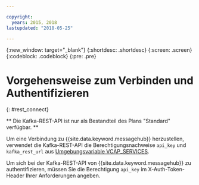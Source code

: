 ```yaml
---

copyright:
  years: 2015, 2018
lastupdated: "2018-05-25"

---
```


{:new_window: target="_blank"}
{:shortdesc: .shortdesc}
{:screen: .screen}
{:codeblock: .codeblock}
{:pre: .pre}

# Vorgehensweise zum Verbinden und Authentifizieren
{: #rest_connect}

<!-- info moved to eventstreams025.md because of doc app changes -->
** Die Kafka-REST-API ist nur als Bestandteil des Plans "Standard" verfügbar. **
<br/>

Um eine Verbindung zu {{site.data.keyword.messagehub}} herzustellen, verwendet die Kafka-REST-API die Berechtigungsnachweise <code>api_key</code> und <code>kafka_rest_url</code>
aus [Umgebungsvariable VCAP_SERVICES](/docs/services/EventStreams/eventstreams127.html).

Um sich bei der Kafka-REST-API von {{site.data.keyword.messagehub}} zu authentifizieren, müssen Sie die Berechtigung <code>api_key</code> im X-Auth-Token-Header Ihrer Anforderungen angeben.
